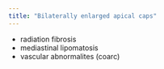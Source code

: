```yaml
---
title: "Bilaterally enlarged apical caps"
---
```

- radiation fibrosis
- mediastinal lipomatosis
- vascular abnormalites (coarc)

